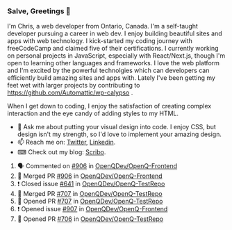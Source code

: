 ### Salve, Greetings 👋

I'm Chris, a web developer from Ontario, Canada. I'm a self-taught developer pursuing a career in web dev. I enjoy building beautiful sites and apps with web technology.
I kick-started my coding journey with freeCodeCamp and claimed five of their certifications.  I currently working on personal projects in JavaScript, especially with React/Next.js, though I'm open to learning other languages and frameworks. I love the web platform and I'm excited by the powerful technolgies which can developers can efficiently build amazing sites and apps with. Lately I've been getting my feet wet with larger projects by contributing to https://github.com/Automattic/wp-calypso .

When I get down to coding, I enjoy the satisfaction of creating complex interaction and the eye candy of adding styles to my HTML. 

- 💬 Ask me about putting your visual design into code. I enjoy CSS, but design isn't my strength, so I'd love to implement your amazing design.
- 📫 Reach me on: [Twitter](https://twitter.com/Christo28120856), [Linkedin](https://www.linkedin.com/in/christopher-stevers-07b9a5204/).
- ⌨ Check out my blog: [Scribo](https://christopherstevers.cf).
<!--
**Christopher-Stevers/Christopher-Stevers** is a ✨ _special_ ✨ repository because its `README.md` (this file) appears on your GitHub profile.

Here are some ideas to get you started:

- 🔭 I’m currently working on ...
- 🌱 I’m currently learning ...
- 👯 I’m looking to collaborate on ...
- 🤔 I’m looking for help with ...
- 😄 Pronouns: ...
- ⚡ Fun fact: ...
-->

<!--START_SECTION:activity-->
1. 🗣 Commented on [#906](https://github.com/OpenQDev/OpenQ-Frontend/issues/906) in [OpenQDev/OpenQ-Frontend](https://github.com/OpenQDev/OpenQ-Frontend)
2. 🎉 Merged PR [#906](https://github.com/OpenQDev/OpenQ-Frontend/pull/906) in [OpenQDev/OpenQ-Frontend](https://github.com/OpenQDev/OpenQ-Frontend)
3. ❗️ Closed issue [#641](https://github.com/OpenQDev/OpenQ-TestRepo/issues/641) in [OpenQDev/OpenQ-TestRepo](https://github.com/OpenQDev/OpenQ-TestRepo)
4. 🎉 Merged PR [#707](https://github.com/OpenQDev/OpenQ-TestRepo/pull/707) in [OpenQDev/OpenQ-TestRepo](https://github.com/OpenQDev/OpenQ-TestRepo)
5. 💪 Opened PR [#707](https://github.com/OpenQDev/OpenQ-TestRepo/pull/707) in [OpenQDev/OpenQ-TestRepo](https://github.com/OpenQDev/OpenQ-TestRepo)
6. ❗️ Opened issue [#907](https://github.com/OpenQDev/OpenQ-Frontend/issues/907) in [OpenQDev/OpenQ-Frontend](https://github.com/OpenQDev/OpenQ-Frontend)
7. 💪 Opened PR [#706](https://github.com/OpenQDev/OpenQ-TestRepo/pull/706) in [OpenQDev/OpenQ-TestRepo](https://github.com/OpenQDev/OpenQ-TestRepo)
<!--END_SECTION:activity-->
